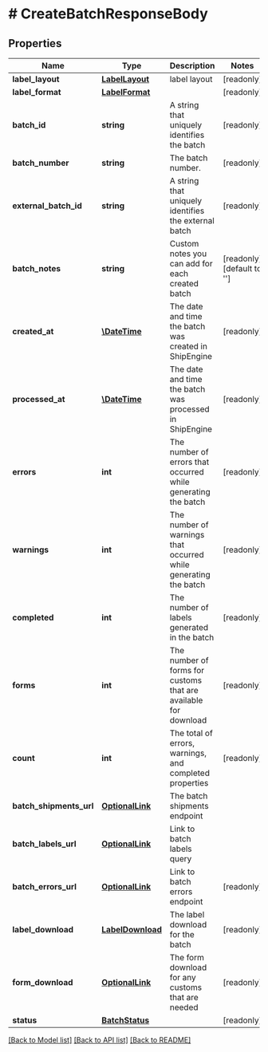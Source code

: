 # # CreateBatchResponseBody

## Properties

Name | Type | Description | Notes
------------ | ------------- | ------------- | -------------
**label_layout** | [**LabelLayout**](LabelLayout.md) | label layout | [readonly]
**label_format** | [**LabelFormat**](LabelFormat.md) |  | [readonly]
**batch_id** | **string** | A string that uniquely identifies the batch | [readonly]
**batch_number** | **string** | The batch number. | [readonly]
**external_batch_id** | **string** | A string that uniquely identifies the external batch | [readonly]
**batch_notes** | **string** | Custom notes you can add for each created batch | [readonly] [default to '']
**created_at** | [**\DateTime**](\DateTime.md) | The date and time the batch was created in ShipEngine | [readonly]
**processed_at** | [**\DateTime**](\DateTime.md) | The date and time the batch was processed in ShipEngine | [readonly]
**errors** | **int** | The number of errors that occurred while generating the batch | [readonly]
**warnings** | **int** | The number of warnings that occurred while generating the batch | [readonly]
**completed** | **int** | The number of labels generated in the batch | [readonly]
**forms** | **int** | The number of forms for customs that are available for download | [readonly]
**count** | **int** | The total of errors, warnings, and completed properties | [readonly]
**batch_shipments_url** | [**OptionalLink**](OptionalLink.md) | The batch shipments endpoint |
**batch_labels_url** | [**OptionalLink**](OptionalLink.md) | Link to batch labels query |
**batch_errors_url** | [**OptionalLink**](OptionalLink.md) | Link to batch errors endpoint | [readonly]
**label_download** | [**LabelDownload**](LabelDownload.md) | The label download for the batch | [readonly]
**form_download** | [**OptionalLink**](OptionalLink.md) | The form download for any customs that are needed | [readonly]
**status** | [**BatchStatus**](BatchStatus.md) |  | [readonly]

[[Back to Model list]](../../README.md#models) [[Back to API list]](../../README.md#endpoints) [[Back to README]](../../README.md)
